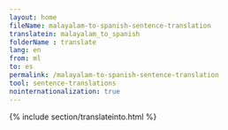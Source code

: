 ```yaml
---
layout: home
fileName: malayalam-to-spanish-sentence-translation
translatein: malayalam_to_spanish
folderName : translate
lang: en
from: ml
to: es
permalink: /malayalam-to-spanish-sentence-translation
tool: sentence-translations
nointernationalization: true
---
```

{% include section/translateinto.html %}
